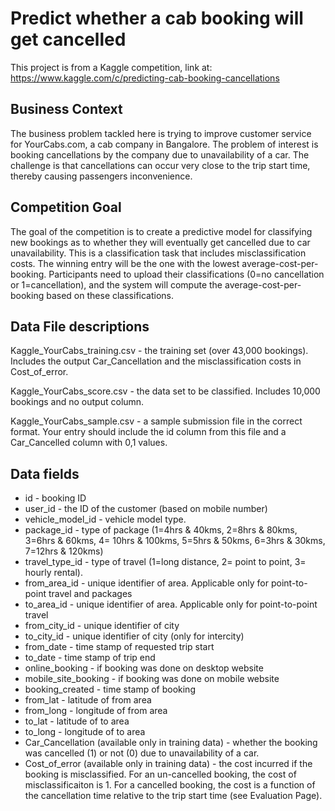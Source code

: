 # Predict whether a cab booking will get cancelled
This project is from a Kaggle competition, link at: https://www.kaggle.com/c/predicting-cab-booking-cancellations


## Business Context
The business problem tackled here is trying to improve customer service for YourCabs.com, a cab company in Bangalore. The problem of interest is booking cancellations by the company due to unavailability of a car. The challenge is that cancellations can occur very close to the trip start time, thereby causing passengers inconvenience.

## Competition Goal
The goal of the competition is to create a predictive model for classifying new bookings as to whether they will eventually get cancelled due to car unavailability. This is a classification task that includes misclassification costs. The winning entry will be the one with the lowest average-cost-per-booking.
Participants need to upload their classifications (0=no cancellation or 1=cancellation), and the system will compute the average-cost-per-booking based on these classifications.

## Data File descriptions
Kaggle_YourCabs_training.csv - the training set (over 43,000 bookings). Includes the output Car_Cancellation and the misclassification costs in Cost_of_error.

Kaggle_YourCabs_score.csv - the data set to be classified. Includes 10,000 bookings and no output column.

Kaggle_YourCabs_sample.csv - a sample submission file in the correct format. Your entry should include the id column from this file and a Car_Cancelled column with 0,1 values.

## Data fields
* id - booking ID
* user_id - the ID of the customer (based on mobile number)
* vehicle_model_id - vehicle model type.
* package_id - type of package (1=4hrs & 40kms, 2=8hrs & 80kms, 3=6hrs & 60kms, 4= 10hrs & 100kms, 5=5hrs & 50kms, 6=3hrs & 30kms, 7=12hrs & 120kms)
* travel_type_id - type of travel (1=long distance, 2= point to point, 3= hourly rental).
* from_area_id - unique identifier of area. Applicable only for point-to-point travel and packages
* to_area_id - unique identifier of area. Applicable only for point-to-point travel
* from_city_id - unique identifier of city
* to_city_id - unique identifier of city (only for intercity)
* from_date - time stamp of requested trip start
* to_date - time stamp of trip end
* online_booking - if booking was done on desktop website
* mobile_site_booking - if booking was done on mobile website
* booking_created - time stamp of booking
* from_lat - latitude of from area
* from_long -  longitude of from area
* to_lat - latitude of to area
* to_long - longitude of to area
* Car_Cancellation (available only in training data) - whether the booking was cancelled (1) or not (0) due to unavailability of a car.
* Cost_of_error (available only in training data) - the cost incurred if the booking is misclassified. For an un-cancelled booking, the cost of misclassificaiton is 1. For a cancelled booking, the cost is a function of the cancellation time relative to the trip start time (see Evaluation Page).
